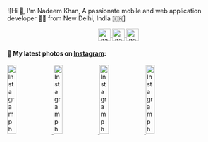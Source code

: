 ![Hi 👋, I'm Nadeem Khan, A passionate mobile and web application developer 👨‍💻 from New Delhi, India 🇮🇳]


<p align="center">
  <a href="https://twitter.com/nadeemkhan7" target="blank">
    <img align="center" src="https://cdn.jsdelivr.net/npm/simple-icons@3.0.1/icons/twitter.svg" alt="nadeemkhan7" height="28px" width="28px" />
  </a>
  <a href="https://fb.com/nadeemkhan786" target="blank">
    <img align="center" src="https://cdn.jsdelivr.net/npm/simple-icons@3.0.1/icons/facebook.svg" alt="nadeemkhan786" height="28px" width="28px" />
  </a>
  <a href="https://instagram.com/nadeemkhan7" target="blank">
    <img align="center" src="https://cdn.jsdelivr.net/npm/simple-icons@3.0.1/icons/instagram.svg" alt="nadeemkhan7" height="28px" width="28px" />
  </a>
</p>

#### 📸 My latest photos on [Instagram](https://instagram.com/nadeemkhan7):

<a href='https://www.instagram.com/p/CGcYEzuAyTmwpimzPJKfd3Rels9HeCQE_Ms74E0/' target='_blank'>
  <img width='20%' src='https://instagram.fdel24-1.fna.fbcdn.net/v/t51.2885-15/e35/121736146_929115327616064_2119287136447994190_n.jpg?_nc_ht=instagram.fdel24-1.fna.fbcdn.net&_nc_cat=108&_nc_ohc=tiOtOSVFZGEAX8-Etbv&tp=18&oh=d504976fd24f3cfbf57bc3cc1faf07bb&oe=5FD77EBE' alt='Instagram photo' />
</a>
<a href='https://www.instagram.com/p/BSscwqYjYECB-JbkmIEcPCLYmTyVxkQx60FLNQ0/' target='_blank'>
  <img width='20%' src='https://instagram.fdel24-1.fna.fbcdn.net/v/t51.2885-15/e35/17819227_742229189272284_8710947090861129728_n.jpg?_nc_ht=instagram.fdel24-1.fna.fbcdn.net&_nc_cat=100&_nc_ohc=McT9mI_LtxkAX8_SLb1&tp=18&oh=93d8b63c53bb685a948322248943b077&oe=5FD76139' alt='Instagram photo' />
</a>
<a href='https://www.instagram.com/p/BP46QXlj6FmrzzCkBDCydxvP7u_ZOpMLCgoY7M0/' target='_blank'>
  <img width='20%' src='https://instagram.fdel24-1.fna.fbcdn.net/v/t51.2885-15/e35/16122511_1167961386636099_6867634456987959296_n.jpg?_nc_ht=instagram.fdel24-1.fna.fbcdn.net&_nc_cat=103&_nc_ohc=oGZhhIJ7F_wAX8-5AiK&tp=18&oh=a0b51412f7f6673340be91d966175024&oe=5FD59A68' alt='Instagram photo' />
</a>
<a href='https://www.instagram.com/p/BPPvQ3FByp_IK31MKC1h43Cn2FXpJqNswttJaU0/' target='_blank'>
  <img width='20%' src='https://instagram.fdel24-1.fna.fbcdn.net/v/t51.2885-15/e35/15803117_175974779550040_3317995642139181056_n.jpg?_nc_ht=instagram.fdel24-1.fna.fbcdn.net&_nc_cat=104&_nc_ohc=Kwuog5186XMAX_bO1TN&tp=18&oh=0cd43cd18868e8b93eeb7f863e4e086a&oe=5FD482AD' alt='Instagram photo' />
</a>
